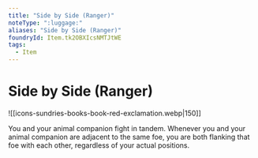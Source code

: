 ```yaml
---
title: "Side by Side (Ranger)"
noteType: ":luggage:"
aliases: "Side by Side (Ranger)"
foundryId: Item.tk2OBXIcsNMTJtWE
tags:
  - Item
---
```


# Side by Side (Ranger)
![[icons-sundries-books-book-red-exclamation.webp|150]]

You and your animal companion fight in tandem. Whenever you and your animal companion are adjacent to the same foe, you are both flanking that foe with each other, regardless of your actual positions.

